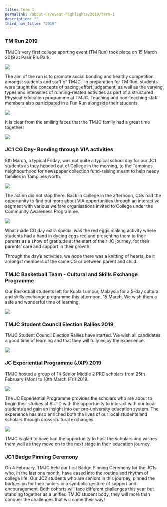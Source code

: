 ```yaml
---
title: Term 1
permalink: /about-us/event-highlights/2019/term-1
description: ""
third_nav_title: "2019"
---
```

### TM Run 2019

TMJC’s very first college sporting event (TM Run) took place on 15 March 2019 at Pasir Ris Park.

![](/images/TM%20Run%202019_1.jpeg)

The aim of the run is to promote social bonding and healthy competition amongst students and staff of TMJC.  In preparation for TM Run, students were taught the concepts of pacing, effort judgement, as well as the varying types and intensities of running-related activities as part of a structured Physical Education programme at TMJC. Teaching and non-teaching staff members also participated in a Fun Run alongside their students.

![](/images/TM%20Run%202019_2-3.jpeg)

It is clear from the smiling faces that the TMJC family had a great time together!

![](/images/TM%20Run%202019_4.jpeg)

### JC1 CG Day- Bonding through VIA activities

8th March, a typical Friday, was not quite a typical school day for our JC1 students as they headed out of College in the morning, to the Tampines neighbourhood for newspaper collection fund-raising meant to help needy families in Tampines North.

![](/images/JC1%20CG%20Day-%20Bonding.jpeg)

The action did not stop there. Back in College in the afternoon, CGs had the opportunity to find out more about VIA opportunities through an interactive segment with various welfare organisations invited to College under the Community Awareness Programme.

![](/images/JC1%20CG%20Day-%20Bonding_4.jpeg)

What made CG day extra special was the red eggs making activity where students had a hand in dyeing eggs red and presenting them to their parents as a show of gratitude at the start of their JC journey, for their parents’ care and support in their growth.  
  
Through the day’s activities, we hope there was a knitting of hearts, be it amongst members of the same CG or between parent and child.  
  

### TMJC Basketball Team - Cultural and Skills Exchange Programme

Our Basketball students left for Kuala Lumpur, Malaysia for a 5-day cultural and skills exchange programme this afternoon, 15 March. We wish them a safe and wonderful time of learning.

![](/images/Basketball.jpeg)

### TMJC Student Council Election Rallies 2019

TMJC Student Council Election Rallies have started. We wish all candidates a good time of learning and that they will fully enjoy the experience.

![](/images/SC%20Rally%202019.jpeg)

### JC Experiential Programme (JXP) 2019

TMJC hosted a group of 14 Senior Middle 2 PRC scholars from 25th February (Mon) to 10th March (Fri) 2019.

![](/images/JC%20Experiential%20Programme%20(JXP)%202019_1.jpeg)

The JC Experiential Programme provides the scholars who are about to begin their studies at SUTD with the opportunity to interact with our local students and gain an insight into our pre-university education system. The experience has also enriched both the lives of our local students and scholars through cross-cultural exchanges.

![](/images/JC%20Experiential%20Programme%20(JXP)%202019_3.jpeg)

TMJC is glad to have had the opportunity to host the scholars and wishes them well as they move on to the next stage in their education journey.  

  

### JC1 Badge Pinning Ceremony

On 4 February, TMJC held our first Badge Pinning Ceremony for the JC1s who, in the last one month, have eased into the routine and rhythm of college life. Our JC2 students who are seniors in this journey, pinned the badges on for their juniors in a symbolic gesture of support and encouragement. Both cohorts will face different challenges this year but standing together as a unified TMJC student body, they will more than conquer the challenges that will come their way!